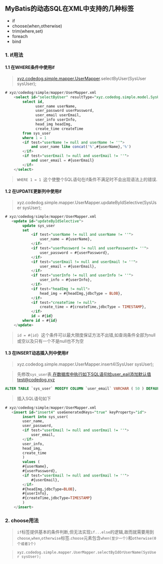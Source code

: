 ## MyBatis的动态SQL在XML中支持的几种标签 ##

* if
* choose(when,otherwise)
* trim(where,set)
* foreach
* bind

### 1. if用法 ###
#### 1.1 在WHERE条件中使用if ####
> [xyz.codedog.simple.mapper.UserMapper](xyz/codedog/simple/UserMapper).selectByUser(SysUser sysUser);
```SQL
# xyz/codedog/simple/mapper/UserMapper.xml
    <select id="selectByUser" resultType="xyz.codedog.simple.model.SysUser">
        select id,
              user_name userName,
              user_password userPassword,
              user_email userEmail,
              user_info userInfo,
              head_img headImg,
              create_time createTime
        from sys_user
        where 1 = 1
        <if test="userName != null and userName != ''">
            and user_name like concat('%',#{userName},'%')
        </if>
        <if test="userEmail != null and userEmail != ''">
            and user_email = #{userEmail}
        </if>
    </select>
```
> `WHERE 1 = 1 `这个使整个SQL语句在if条件不满足时不会出现语法上的错误.

#### 1.2 在UPDATE更新列中使用if ####
> xyz.codedog.simple.mapper.UserMapper.updateByIdSelective(SysUser sysUser);
```SQL
# xyz/codedog/simple/mapper/UserMapper.xml
   <update id="updateByIdSelective">
        update sys_user
        set
            <if test="userName != null and userName != ''">
                user_name = #{userName},
            </if>
            <if test="userPassword != null and userPassword!= ''">
                user_password = #{userPassword},
            </if>
            <if test="userEmail != null and userEmail != ''">
                user_email = #{userEmail},
            </if>
            <if test="userInfo != null and userInfo != ''">
                user_info = #{userInfo},
            </if>
            <if test="headImg != null">
                head_img = #{headImg,jdbcType = BLOB},
            </if>
            <if test="createTime != null">
                create_time = #{createTime,jdbcType = TIMESTAMP},
            </if>
            id = #{id}
        where id = #{id}
    </update>
```
> `id = #{id} `这个条件可以最大限度保证方法不出错,如查询条件全部为null或空以及只有一个不是null也不为空

#### 1.3 在INSERT动态插入列中使用if ####
> xyz.codedog.simple.mapper.UserMapper.insert4(SysUser sysUser);

> 先修改`sys_user`表,在数据库中执行如下SQL语句给user_eail添加默认值test@codedog.xyz

```SQL
ALTER TABLE `sys_user` MODIFY COLUMN `user_email` VARCHAR ( 50 ) DEFAULT 'test@codedog.xyz' COMMENT '邮箱' AFTER `user_password`;
```
> 插入SQL语句如下
```SQL
# xyz/codedog/simple/mapper/UserMapper.xml
   <insert id="insert4" useGeneratedKeys="true" keyProperty="id">
        insert into sys_user(
        user_name,
        user_password,
        <if test="userEmail != null and userEmail != ''">
            user_email,
        </if>
        user_info,
        head_img,
        create_time
        )
        values (
        #{userName},
        #{userPassword},
        <if test="userEmail != null and userEmail != ''">
            #{userEmail},
        </if>
        #{headImg,jdbcType=BLOB},
        #{userInfo},
        #{createTime,jdbcType=TIMESTAMP}
        )
    </insert>
 ```
 
### 2. choose用法 ###
> `if`标签提供基本的条件判断,但无法实现`if...else`的逻辑,故而就需要用到`choose`,`when`,`otherwise`标签.`choose`元素包含`when(至少一个)`和`otherwise(0个或者1个)`

> `xyz.codedog.simple.mapper.UserMapper.selectByIdOrUserName(SysUser sysUser);`
